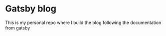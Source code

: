 # Gatsby blog
This is my personal repo where I build the blog following the documentation from gatsby


